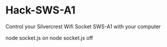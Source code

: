# Hack-SWS-A1
Control your Silvercrest Wifi Socket SWS-A1 with your computer

node socket.js on
node socket.js off
